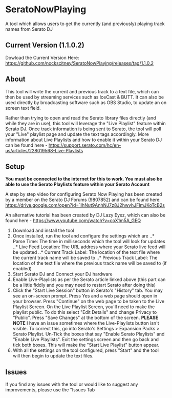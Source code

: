 # SeratoNowPlaying
A tool which allows users to get the currently (and previously) playing track names from Serato DJ

## Current Version (1.1.0.2)
Dowload the Current Version Here: https://github.com/nockscitney/SeratoNowPlaying/releases/tag/1.1.0.2

## About
This tool will write the current and previous track to a text file, which can then be used by streaming services such as IceCast & BUTT.  It can also be used directly by broadcasting software such as OBS Studio, to update an on screen text field.

Rather than trying to open and read the Serato library files directly (and while they are in use), this tool will leverage the "Live Playlist" feature within Serato DJ.  Once track information is being sent to Serato, the tool will poll your "Live" playlist page and update the text tags accordingly.  More information about Live Playlists  and how to enable it within your Serato DJ can be found here - https://support.serato.com/hc/en-us/articles/228019568-Live-Playlists

## Setup
**You must be connected to the internet for this to work.  You must also be able to use the Serato Playlists feature within your Serato Account**

A step by step video for configuring Serato Now Playing has been created by  a member on the Serato DJ Forums (9807852) and can be found here: https://drive.google.com/open?id=1IhNut9AnhNJ7z8J2hwvhJFlmJKoTcB2s

An alternative tutorial has been created by DJ Lazy Eyez, which can also be found here - https://www.youtube.com/watch?v=coX1m5A_GEQ

1. Download and install the tool
2. Once installed, run the tool and configure the settings which are
..* Parse Time: The time in milliseconds which the tool will look for updates
..* Live Feed Location: The URL address where your Serato live feed will be updated
..* Current Track Label: The location of the text file where the current track name will be saved to 
..* Previous Track Label: The location of the text file where the previous track name will be saved to (if enabled)
3. Start Serato DJ and Connect your DJ hardware
4. Enable Live-Playlists as per the Serato article linked above (this part can be a little fiddly and you may need to restart Serato after doing this)
5. Click the "Start Live Session" button in Serato's "History" tab.  You may see an on-screen prompt. Press Yes and a web page should open in your browser.  Press "Continue" on the web page to be taken to the Live Playlist Screen.  On the Live Playlist Screen, you'll need to make the playlist public.  To do this select "Edit Details" and change Privacy to "Public".  Press "Save Changes" at the bottom of the screen.  **PLEASE NOTE** I have an issue sometimes where the Live-Playlists button isn't visible. To correct this, go into Serato's Settings > Expansion Packs > Serato Playlist.  Un-Tick the boxes that say "Enable Serato Playlists" and "Enable Live Playlists". Exit the settings screen and then go back and tick both boxes.  This will make the "Start Live Playlist" button appear.
6. With all the settings on the tool configured, press "Start" and the tool will then begin to update the text files.

## Issues
If you find any issues with the tool or would like to suggest any improvements, please use the "Issues Tab
